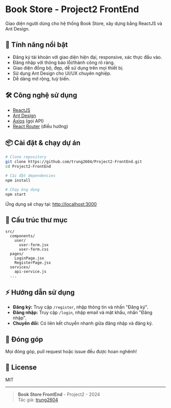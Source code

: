# Book Store - Project2 FrontEnd

Giao diện người dùng cho hệ thống Book Store, xây dựng bằng ReactJS và Ant Design.

## 🚀 Tính năng nổi bật
- Đăng ký tài khoản với giao diện hiện đại, responsive, xác thực đầu vào.
- Đăng nhập với thông báo lỗi/thành công rõ ràng.
- Giao diện đồng bộ, đẹp, dễ sử dụng trên mọi thiết bị.
- Sử dụng Ant Design cho UI/UX chuyên nghiệp.
- Dễ dàng mở rộng, tuỳ biến.

## 🛠️ Công nghệ sử dụng
- [ReactJS](https://react.dev/)
- [Ant Design](https://ant.design/)
- [Axios](https://axios-http.com/) (gọi API)
- [React Router](https://reactrouter.com/) (điều hướng)

## 📦 Cài đặt & chạy dự án
```bash
# Clone repository
git clone https://github.com/trung2604/Project2-FrontEnd.git
cd Project2-FrontEnd

# Cài đặt dependencies
npm install

# Chạy ứng dụng
npm start
```
Ứng dụng sẽ chạy tại: [http://localhost:3000](http://localhost:3000)

## 📝 Cấu trúc thư mục
```
src/
  components/
    user/
      user-form.jsx
      user-form.css
  pages/
    LoginPage.jsx
    RegisterPage.jsx
  services/
    api-service.js
  ...
```

## ⚡ Hướng dẫn sử dụng
- **Đăng ký:** Truy cập `/register`, nhập thông tin và nhấn "Đăng ký".
- **Đăng nhập:** Truy cập `/login`, nhập email và mật khẩu, nhấn "Đăng nhập".
- **Chuyển đổi:** Có liên kết chuyển nhanh giữa đăng nhập và đăng ký.

## 🤝 Đóng góp
Mọi đóng góp, pull request hoặc issue đều được hoan nghênh!

## 📄 License
MIT

---
> **Book Store FrontEnd** - Project2 - 2024  
> Tác giả: [trung2604](https://github.com/trung2604)
